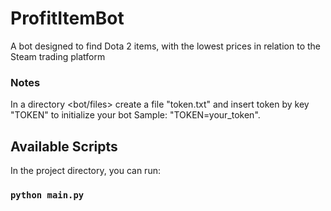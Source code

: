 # ProfitItemBot 

A bot designed to find Dota 2 items, with the lowest prices in relation to the Steam trading platform

### Notes

In a directory <bot/files> create a file "token.txt" and insert token by key "TOKEN" to initialize your bot 
Sample: "TOKEN=your_token".


## Available Scripts

In the project directory, you can run:

### `python main.py`


